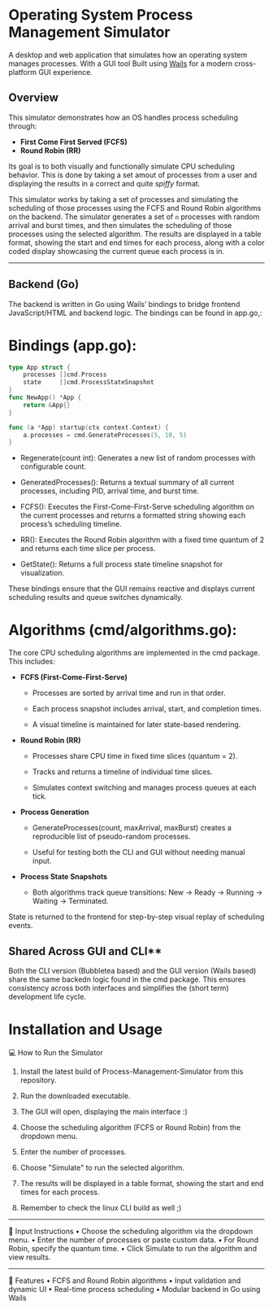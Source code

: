 # Operating System Process Management Simulator

A desktop and web application that simulates how an operating system manages processes. With a GUI tool Built using [Wails](https://wails.io/) for a modern cross-platform GUI experience.

## Overview

This simulator demonstrates how an OS handles process scheduling through:

- **First Come First Served (FCFS)**
- **Round Robin (RR)**

Its goal is to both visually and functionally simulate CPU scheduling behavior. This is done by taking a set amout of processes from a user and displaying the results in a correct and quite *spiffy* format.

This simulator works by taking a set of processes and simulating the scheduling of those processes using the FCFS and Round Robin algorithms on the backend. The simulator generates a set of `n` processes with random arrival and burst times, and then simulates the scheduling of those processes using the selected algorithm. The results are displayed in a table format, showing the start and end times for each process, along with a color coded display showcasing the current queue each process is in.

---

## Backend (Go)

The backend is written in Go using Wails’ bindings to bridge frontend JavaScript/HTML and backend logic. The bindings can be found in app.go,:
# Bindings (app.go):
```go
type App struct {
	processes []cmd.Process
	state     []cmd.ProcessStateSnapshot
}
func NewApp() *App {
    return &App{}
}

func (a *App) startup(ctx context.Context) {
	a.processes = cmd.GenerateProcesses(5, 10, 5)
}

```
- Regenerate(count int): Generates a new list of random processes with configurable count.

- GeneratedProcesses(): Returns a textual summary of all current processes, including PID, arrival time, and burst time.

- FCFS(): Executes the First-Come-First-Serve scheduling algorithm on the current processes and returns a formatted string showing each process’s scheduling timeline.

- RR(): Executes the Round Robin algorithm with a fixed time quantum of 2 and returns each time slice per process.

- GetState(): Returns a full process state timeline snapshot for visualization.

These bindings ensure that the GUI remains reactive and displays current scheduling results and queue switches dynamically.

# Algorithms (cmd/algorithms.go):
The core CPU scheduling algorithms are implemented in the cmd package. This includes:

- **FCFS (First-Come-First-Serve)**

    - Processes are sorted by arrival time and run in that order.

    - Each process snapshot includes arrival, start, and completion times.

    - A visual timeline is maintained for later state-based rendering.

- **Round Robin (RR)**

    - Processes share CPU time in fixed time slices (quantum = 2).

    - Tracks and returns a timeline of individual time slices.

    - Simulates context switching and manages process queues at each tick.

- **Process Generation**

    - GenerateProcesses(count, maxArrival, maxBurst) creates a reproducible list of pseudo-random processes.

    - Useful for testing both the CLI and GUI without needing manual input.

- **Process State Snapshots**

    - Both algorithms track queue transitions: New -> Ready -> Running -> Waiting -> Terminated.

State is returned to the frontend for step-by-step visual replay of scheduling events.

## Shared Across GUI and CLI**
Both the CLI version (Bubbletea based) and the GUI version (Wails based) share the same backedn logic found in the cmd package. This ensures consistency across both interfaces and simplifies the (short term) development life cycle.

# Installation and Usage

💻 How to Run the Simulator
1. Install the latest build of Process-Management-Simulator from this repository.
2. Run the downloaded executable.
3. The GUI will open, displaying the main interface :)
4. Choose the scheduling algorithm (FCFS or Round Robin) from the dropdown menu.
5. Enter the number of processes.
6. Choose "Simulate" to run the selected algorithm.
7. The results will be displayed in a table format, showing the start and end times for each process.

8. Remember to check the linux CLI build as well ;)


_______________________________________
🧾 Input Instructions
•	Choose the scheduling algorithm via the dropdown menu.
•	Enter the number of processes or paste custom data.
•	For Round Robin, specify the quantum time.
•	Click Simulate to run the algorithm and view results.
________________________________________
📌 Features
•	FCFS and Round Robin algorithms
•	Input validation and dynamic UI
•	Real-time process scheduling
•	Modular backend in Go using Wails



